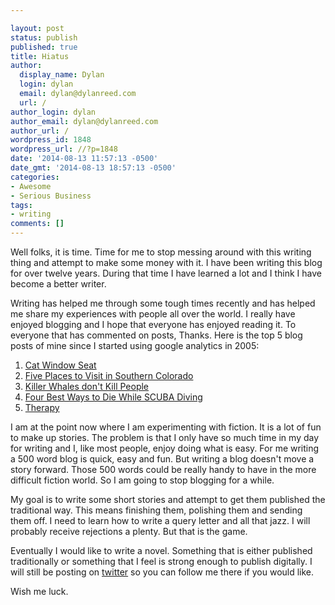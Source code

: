 ```yaml
---

layout: post
status: publish
published: true
title: Hiatus
author:
  display_name: Dylan
  login: dylan
  email: dylan@dylanreed.com
  url: /
author_login: dylan
author_email: dylan@dylanreed.com
author_url: /
wordpress_id: 1848
wordpress_url: //?p=1848
date: '2014-08-13 11:57:13 -0500'
date_gmt: '2014-08-13 18:57:13 -0500'
categories:
- Awesome
- Serious Business
tags:
- writing
comments: []
---
```


Well folks, it is time. Time for me to stop messing around with this writing thing and attempt to make some money with it. I have been writing this blog for over twelve years. During that time I have learned a lot and I think I have become a better writer.

Writing has helped me through some tough times recently and has helped me share my experiences with people all over the world. I really have enjoyed blogging and I hope that everyone has enjoyed reading it. To everyone that has commented on posts, Thanks. Here is the top 5 blog posts of mine since I started using google analytics in 2005:

  1. [Cat Window Seat][1]
  2. [Five Places to Visit in Southern Colorado][2]
  3. [Killer Whales don't Kill People][3]
  4. [Four Best Ways to Die While SCUBA Diving][4]
  5. [Therapy][5]
  


   [1]: //2009/05/cat-window-seat/
   [2]: //2007/09/07/five-places-to-visit-in-southern-colorado/
   [3]: //2004/02/04/killer-whales-dont-kill-people/
   [4]: //2007/09/18/four-best-ways-to-die-while-scuba-diving/
   [5]: //therapy/

  
I am at the point now where I am experimenting with fiction. It is a lot of fun to make up stories. The problem is that I only have so much time in my day for writing and I, like most people, enjoy doing what is easy. For me writing a 500 word blog is quick, easy and fun. But writing a blog doesn't move a story forward. Those 500 words could be really handy to have in the more difficult fiction world. So I am going to stop blogging for a while.

My goal is to write some short stories and attempt to get them published the traditional way. This means finishing them, polishing them and sending them off. I need to learn how to write a query letter and all that jazz. I will probably receive rejections a plenty. But that is the game.

Eventually I would like to write a novel. Something that is either published traditionally or something that I feel is strong enough to publish digitally. I will still be posting on [twitter][6] so you can follow me there if you would like.

   [6]: http://www.twitter.com/dylanreed

Wish me luck.
